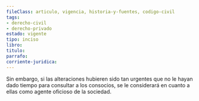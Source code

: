 ```yaml
---
fileClass: articulo, vigencia, historia-y-fuentes, codigo-civil
tags:
- derecho-civil
- derecho-privado
estado: vigente
tipo: inciso
libro:
titulo:
parrafo:
corriente-juridica:
---
```

Sin embargo, si las alteraciones hubieren sido tan urgentes que no le hayan dado tiempo para consultar a los consocios, se le considerará en cuanto a ellas como agente oficioso de la sociedad.